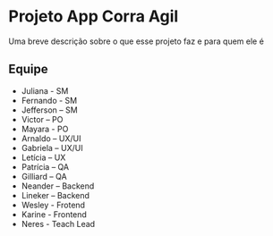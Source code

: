 # Projeto App Corra Agil

Uma breve descrição sobre o que esse projeto faz e para quem ele é


## Equipe

- Juliana - SM
- Fernando - SM
- Jefferson – SM
- Victor – PO
- Mayara - PO
- Arnaldo – UX/UI
- Gabriela – UX/UI
- Letícia – UX
- Patrícia – QA
- Gilliard – QA
- Neander – Backend
- Lineker – Backend
- Wesley - Frotend
- Karine - Frontend
- Neres - Teach Lead

